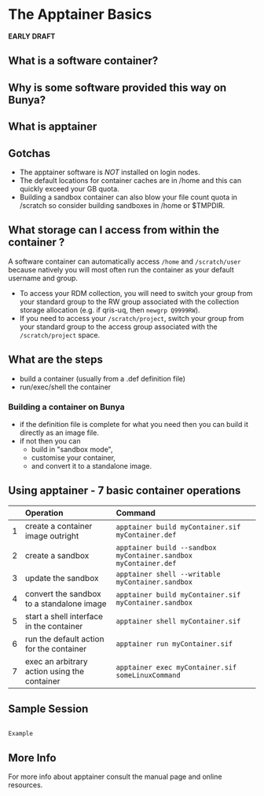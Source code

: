 # The Apptainer Basics

**EARLY DRAFT**
  
## What is a software container?


## Why is some software provided this way on Bunya?

## What is apptainer

## Gotchas

- The apptainer software is _NOT_ installed on login nodes.
- The default locations for container caches are in /home and this can quickly exceed your GB quota.
- Building a sandbox container can also blow your file count quota in /scratch so consider building sandboxes in /home or $TMPDIR.

## What storage can I access from within the container ?
  
A software container can automatically access `/home` and `/scratch/user` because natively you will most often run the container as your default username and group.
- To access your RDM collection, you will need to switch your group from your standard group to the RW group associated with the collection storage allocation (e.g. if qris-uq, then `newgrp Q9999RW`).
- If you need to access your `/scratch/project`, switch your group from your standard group to the access group associated with the `/scratch/project` space.
  
  
## What are the steps

- build a container (usually from a .def definition file)
- run/exec/shell the container

### Building a container on Bunya

- if the definition file is complete for what you need then you can build it directly as an image file.
- if not then you can 
  - build in "sandbox mode", 
  - customise your container, 
  - and convert it to a standalone image.

## Using apptainer - 7 basic container operations


||Operation|Command|
|:-:|:------|:--|
|1|create a container image outright|`apptainer build myContainer.sif myContainer.def`|
|2|create a sandbox|`apptainer build --sandbox myContainer.sandbox myContainer.def`|
|3|update the sandbox|`apptainer shell --writable myContainer.sandbox`|
|4|convert the sandbox to a standalone image|`apptainer build myContainer.sif myContainer.sandbox`|
|5|start a shell interface in the container|`apptainer shell myContainer.sif`|
|6|run the default action for the container|`apptainer run myContainer.sif`|
|7|exec an arbitrary action using the container|`apptainer exec myContainer.sif  someLinuxCommand`|


## Sample Session

```

Example 

```


## More Info

For more info about apptainer consult the manual page and online resources.
